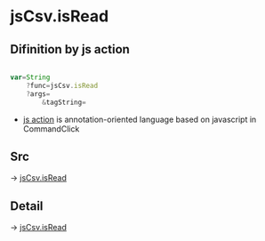 # jsCsv.isRead

## Difinition by js action

```js.js

var=String
	?func=jsCsv.isRead
	?args=
		&tagString=
```

- [js action]() is annotation-oriented language based on javascript in CommandClick

## Src

-> [jsCsv.isRead](https://github.com/puutaro/CommandClick/blob/master/app/src/main/java/com/puutaro/commandclick/fragment_lib/terminal_fragment/js_interface/JsCsv.kt#L40)

## Detail

-> [jsCsv.isRead](https://github.com/puutaro/CommandClick/blob/master/md/developer/js_interface/details/JsCsv/isRead.md)
